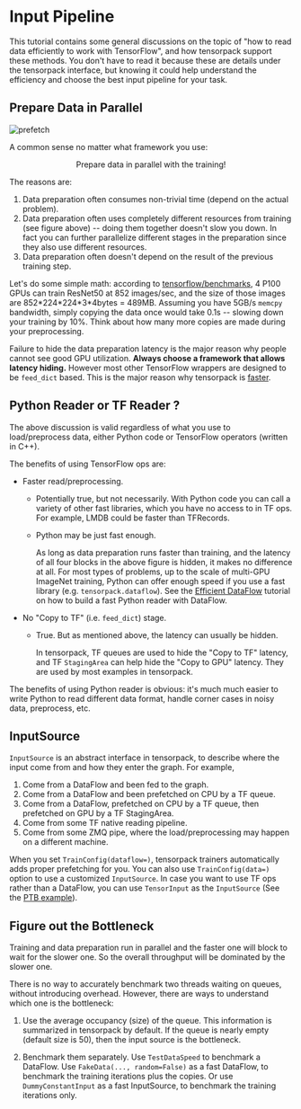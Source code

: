
# Input Pipeline

This tutorial contains some general discussions on the topic of
"how to read data efficiently to work with TensorFlow",
and how tensorpack support these methods.
You don't have to read it because these are details under the tensorpack interface,
but knowing it could help understand the efficiency and choose the best input pipeline for your task.

## Prepare Data in Parallel

![prefetch](https://cloud.githubusercontent.com/assets/1381301/26525192/36e5de48-4304-11e7-88ab-3b790bd0e028.png)

A common sense no matter what framework you use:
<center>
Prepare data in parallel with the training!
</center>

The reasons are:
1. Data preparation often consumes non-trivial time (depend on the actual problem).
2. Data preparation often uses completely different resources from training (see figure above) --
	doing them together doesn't slow you down. In fact you can further parallelize different stages in
	the preparation since they also use different resources.
3. Data preparation often doesn't depend on the result of the previous training step.

Let's do some simple math: according to [tensorflow/benchmarks](https://www.tensorflow.org/performance/benchmarks),
4 P100 GPUs can train ResNet50 at 852 images/sec, and the size of those images are 852\*224\*224\*3\*4bytes = 489MB.
Assuming you have 5GB/s `memcpy` bandwidth, simply copying the data once would take 0.1s -- slowing
down your training by 10%. Think about how many more copies are made during your preprocessing.

Failure to hide the data preparation latency is the major reason why people
cannot see good GPU utilization. __Always choose a framework that allows latency hiding.__
However most other TensorFlow wrappers are designed to be `feed_dict` based.
This is the major reason why tensorpack is [faster](https://gist.github.com/ppwwyyxx/8d95da79f8d97036a7d67c2416c851b6).

## Python Reader or TF Reader ?

The above discussion is valid regardless of what you use to load/preprocess data,
either Python code or TensorFlow operators (written in C++).

The benefits of using TensorFlow ops are:
* Faster read/preprocessing.

	* Potentially true, but not necessarily. With Python code you can call a variety of other fast libraries, which
		you have no access to in TF ops. For example, LMDB could be faster than TFRecords.
	* Python may be just fast enough.

		As long as data preparation runs faster than training, and the latency of all four blocks in the
		above figure is hidden, it makes no difference at all.
		For most types of problems, up to the scale of multi-GPU ImageNet training,
		Python can offer enough speed if you use a fast library (e.g. `tensorpack.dataflow`).
		See the [Efficient DataFlow](efficient-dataflow.html) tutorial
		on how to build a fast Python reader with DataFlow.

* No "Copy to TF" (i.e. `feed_dict`) stage.

	* True. But as mentioned above, the latency can usually be hidden.

		In tensorpack, TF queues are used to hide the "Copy to TF" latency,
		and TF `StagingArea` can help hide the "Copy to GPU" latency.
		They are used by most examples in tensorpack.

The benefits of using Python reader is obvious:
it's much much easier to write Python to read different data format,
handle corner cases in noisy data, preprocess, etc.

## InputSource

`InputSource` is an abstract interface in tensorpack, to describe where the input come from and how they enter the graph.
For example,

1. Come from a DataFlow and been fed to the graph.
2. Come from a DataFlow and been prefetched on CPU by a TF queue.
3. Come from a DataFlow, prefetched on CPU by a TF queue, then prefetched on GPU by a TF StagingArea.
4. Come from some TF native reading pipeline.
5. Come from some ZMQ pipe, where the load/preprocessing may happen on a different machine.

When you set `TrainConfig(dataflow=)`, tensorpack trainers automatically adds proper prefetching for you.
You can also use `TrainConfig(data=)` option to use a customized `InputSource`.
In case you want to use TF ops rather than a DataFlow, you can use `TensorInput` as the `InputSource`
(See the [PTB example](../../tensorpack/tree/master/examples/PennTreebank)).

## Figure out the Bottleneck

Training and data preparation run in parallel and the faster one will block to wait for the slower one.
So the overall throughput will be dominated by the slower one.

There is no way to accurately benchmark two threads waiting on queues,
without introducing overhead. However, there are ways to understand which one is the bottleneck:

1. Use the average occupancy (size) of the queue. This information is summarized in tensorpack by default.
	If the queue is nearly empty (default size is 50), then the input source is the bottleneck.

2. Benchmark them separately. Use `TestDataSpeed` to benchmark a DataFlow.
	 Use `FakeData(..., random=False)` as a fast DataFlow, to benchmark the training iterations plus the copies.
	 Or use `DummyConstantInput` as a fast InputSource, to benchmark the training iterations only.
